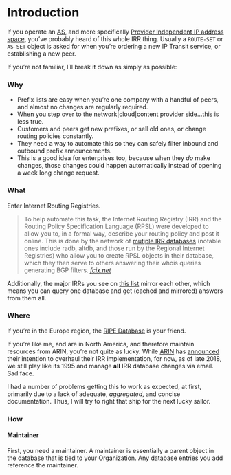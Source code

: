 # Introduction
If you operate an [AS](https://www.thousandeyes.com/learning/glossary/as-autonomous-system), and more specifically [Provider Independent IP address space](https://www.nanog.org/mailinglist/mailarchives/old_archive/1995-05/msg00095.html), you’ve probably heard of this whole IRR thing. Usually a `ROUTE-SET` or `AS-SET` object is asked for when you’re ordering a new IP Transit service, or establishing a new peer.

If you’re not familiar, I’ll break it down as simply as possible:

### Why
- Prefix lists are easy when you’re one company with a handful of peers, and almost no changes are regularly required.
- When you step over to the network|cloud|content provider side...this is less true.
- Customers and peers get new prefixes, or sell old ones, or change routing policies constantly.
- They need a way to automate this so they can safely filter inbound and outbound prefix announcements.
- This is a good idea for enterprises too, because when they *do* make changes, those changes could happen automatically instead of opening a week long change request.

### What
Enter Internet Routing Registries.

> To help automate this task, the Internet Routing Registry (IRR) and the Routing Policy Specification Language (RPSL) were developed to allow you to, in a formal way, describe your routing policy and post it online. This is done by the network of [mutiple IRR databases](http://www.irr.net/docs/list.html) (notable ones include radb, altdb, and those run by the Regional Internet Registries) who allow you to create RPSL objects in their database, which they then serve to others answering their whois queries generating BGP filters.
> <cite> [fcix.net](http://fcix.net/whitepaper/2018/07/14/intro-to-irr-rpsl.html)</cite>

Additionally, the major IRRs you see on [this list](http://www.irr.net/docs/list.html) mirror each other, which means you can query one database and get (cached and mirrored) answers from them all.

### Where
If you’re in the Europe region, the [RIPE Database](https://www.ripe.net/manage-ips-and-asns/db/support/documentation/ripe-database-documentation) is your friend. 

If you’re like me, and are in North America, and therefore maintain resources from ARIN, you’re not quite as lucky. While [ARIN](https://www.arin.net) has [announced](https://www.arin.net/vault/resources/routing/2018_roadmap.html) their intention to overhaul their IRR implementation, for now, as of late 2018, we still play like its 1995 and manage **all** IRR database changes via email. Sad face.

I had a number of problems getting this to work as expected, at first, primarily due to a lack of adequate, *aggregated*, and concise documentation. Thus, I will try to right that ship for the next lucky sailor.

### How

#### Maintainer
First, you need a maintainer. A maintainer is essentially a parent object in the database that is tied to your Organization. Any database entries you add reference the maintainer.